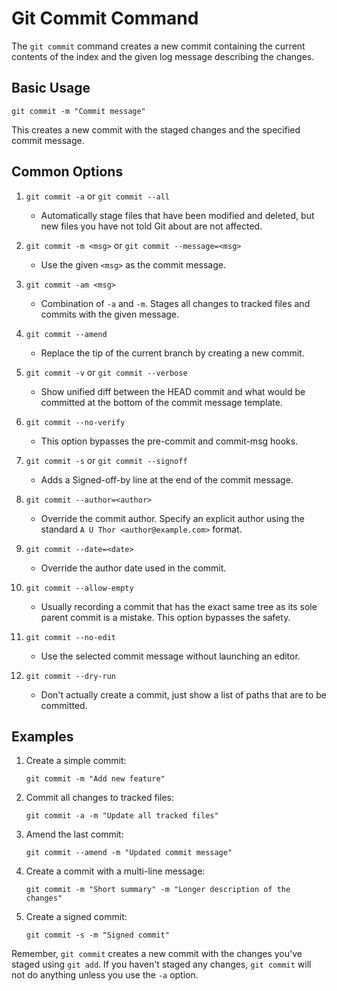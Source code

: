 # Git Commit Command

The `git commit` command creates a new commit containing the current contents of the index and the given log message describing the changes.

## Basic Usage

```
git commit -m "Commit message"
```

This creates a new commit with the staged changes and the specified commit message.

## Common Options

1. `git commit -a` or `git commit --all`
   - Automatically stage files that have been modified and deleted, but new files you have not told Git about are not affected.

2. `git commit -m <msg>` or `git commit --message=<msg>`
   - Use the given `<msg>` as the commit message.

3. `git commit -am <msg>`
   - Combination of `-a` and `-m`. Stages all changes to tracked files and commits with the given message.

4. `git commit --amend`
   - Replace the tip of the current branch by creating a new commit.

5. `git commit -v` or `git commit --verbose`
   - Show unified diff between the HEAD commit and what would be committed at the bottom of the commit message template.

6. `git commit --no-verify`
   - This option bypasses the pre-commit and commit-msg hooks.

7. `git commit -s` or `git commit --signoff`
   - Adds a Signed-off-by line at the end of the commit message.

8. `git commit --author=<author>`
   - Override the commit author. Specify an explicit author using the standard `A U Thor <author@example.com>` format.

9. `git commit --date=<date>`
   - Override the author date used in the commit.

10. `git commit --allow-empty`
    - Usually recording a commit that has the exact same tree as its sole parent commit is a mistake. This option bypasses the safety.

11. `git commit --no-edit`
    - Use the selected commit message without launching an editor.

12. `git commit --dry-run`
    - Don't actually create a commit, just show a list of paths that are to be committed.

## Examples

1. Create a simple commit:
   ```
   git commit -m "Add new feature"
   ```

2. Commit all changes to tracked files:
   ```
   git commit -a -m "Update all tracked files"
   ```

3. Amend the last commit:
   ```
   git commit --amend -m "Updated commit message"
   ```

4. Create a commit with a multi-line message:
   ```
   git commit -m "Short summary" -m "Longer description of the changes"
   ```

5. Create a signed commit:
   ```
   git commit -s -m "Signed commit"
   ```

Remember, `git commit` creates a new commit with the changes you've staged using `git add`. If you haven't staged any changes, `git commit` will not do anything unless you use the `-a` option.
